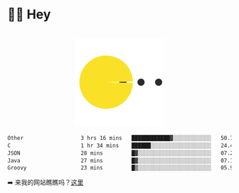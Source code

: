 
# 👋🏻 Hey
<div align="center">
	<br>
	<img src="https://raw.githubusercontent.com/Aniket965/Aniket965/master/pacman.svg?sanitize=true" width="200" height="200">
	<br>
</div>

<!--START_SECTION:waka-->

```txt
Other                  3 hrs 16 mins   ████████████▓░░░░░░░░░░░░   50.73 %
C                      1 hr 34 mins    ██████░░░░░░░░░░░░░░░░░░░   24.49 %
JSON                   28 mins         █▓░░░░░░░░░░░░░░░░░░░░░░░   07.28 %
Java                   27 mins         █▓░░░░░░░░░░░░░░░░░░░░░░░   07.11 %
Groovy                 23 mins         █▒░░░░░░░░░░░░░░░░░░░░░░░   05.98 %
```

<!--END_SECTION:waka-->

 ➡️  来我的网站瞧瞧吗？[这里](https://www.shaolongfei.com)
